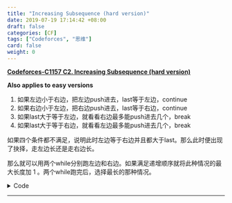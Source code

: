 ```yaml
---
title: "Increasing Subsequence (hard version)"
date: 2019-07-19 17:14:42 +08:00
draft: false
categories: [CF]
tags: ["Codeforces", "思维"]
card: false
weight: 0
---
```


**[ Codeforces-C1157 C2. Increasing Subsequence (hard version) ](https://codeforces.com/contest/1157/problem/C2)**

**Also applies to easy versions**

<!--more-->

1. 如果左边小于右边，把左边push进去，last等于左边，continue
2. 如果右边小于左边，把右边push进去，last等于右边，continue
3. 如果last大于等于左边，就看看右边最多能push进去几个，break
4. 如果last大于等于右边，就看看左边最多能push进去几个，break

如果四个条件都不满足，说明此时左边等于右边并且都大于last。那么此时便出现了抉择，走左边长还是走右边长。

那么就可以用两个while分别跑左边和右边。如果满足递增顺序就将此种情况的最大长度加 1 。两个while跑完后，选择最长的那种情况。

<details>
<summary>Code</summary>

```cpp
/**
 *    author: Akvicor
 *    created: 2019-07-19 19-30-49
**/

#include <bits/stdc++.h>

using namespace std;

#ifdef DEBUG
string to_string(string s) {
	return '"' + s + '"';
}

string to_string(const char* s) {
	return to_string((string) s);
}

string to_string(bool b) {
return (b ? "true" : "false");
}

template <typename A, typename B>
string to_string(pair<A, B> p) {
	return "(" + to_string(p.first) + ", " + to_string(p.second) + ")";
}

template <typename A>
string to_string(A v) {
	bool first = true;
	string res = "{";
	for (const auto &x : v) {
		if (!first) {
			res += ", ";
		}
		first = false;
		res += to_string(x);
	}
	res += "}";
	return res;
}

void debug_out() { cerr << endl; }

template <typename Head, typename... Tail>
void debug_out(Head H, Tail... T) {
	cerr << " " << to_string(H);
	debug_out(T...);
}
#endif

#ifdef DEBUG
#define debug(...) cerr << "[" << #__VA_ARGS__ << "]:", debug_out(__VA_ARGS__)
#else
#define debug(...) 17
#endif

#ifdef DEBUG
#define FAST_IO 17
#else
#define FAST_IO ios::sync_with_stdio(false);cin.tie(0);cout.tie(0)
#define endl '\n'
#endif

#define LL long long
#define ULL unsigned long long
#define rep(i, n) for(int i = 0; i < (n); ++i)
#define reep(i, n) for(int i = 0; i <= (n); ++i)
#define lop(i, a, n) for(int i = a; i < (n); ++i)
#define loop(i, a, n) for(int i = a; i <= (n); ++i)
#define ALL(v) (v).begin(), (v).end()
#define PB push_back
#define VI vector<int>
#define PII pair<int,int>
#define FI first
#define SE second
#define SZ(x) ((int)(x).size())

const double EPS = 1e-6;
const double PI = acos(-1.0);
const int INF = 0x3f3f3f3f;
const LL LINF = 0x7f7f7f7f7f7f7f7f;
const int MAXN = (int)1e6 + 10;
const int MOD = (int)1e9 + 7;

int a[MAXN];

int main(){
	FAST_IO;

	int n;
	cin >> n;
	rep(i, n) cin >> a[i];

	int last = -1, l = 0, r = n-1;
	string ans;
	while(l <= r){
		if(last >= a[l]){
			while(l <= r && last < a[r]){
				ans.push_back('R');
				last = a[r];
				--r;
			}
			break;
		}
		if(last >= a[r]){
			while(l <= r && last < a[l]){
				ans.push_back('L');
				last = a[l];
				++l;
			}
			break;
		}
		if(a[l] < a[r]){
			ans.push_back('L');
			last = a[l];
			++l;
			continue;
		}
		if(a[r] < a[l]){
			ans.push_back('R');
			last = a[r];
			--r;
			continue;
		}
		int ll = 1;
		while(ll < r-l+1 && a[l+ll] > a[l+ll-1]) ++ll;
		int rr = 1;
		while(rr < r-l+1 && a[r-rr] > a[r-rr+1]) ++rr;
		if(ll >= rr) {
			rep(i, ll) ans.push_back('L');
		}else{
			rep(i, rr) ans.push_back('R');
		}
		break;
	}
	cout << ans.size() << endl << ans << endl;

	return 0;
}

```
</details>

----


